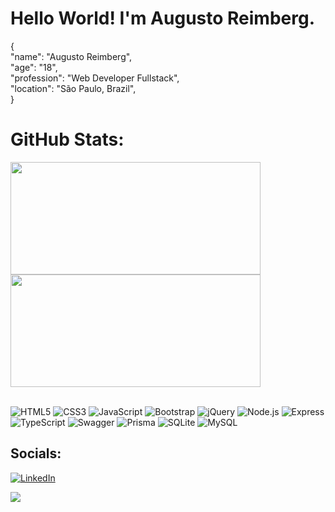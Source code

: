 # Hello World! I'm Augusto Reimberg.
{<br>  "name": "Augusto Reimberg",<br>  "age": "18",<br>  "profession": "Web Developer Fullstack",<br>  "location": "São Paulo, Brazil",<br>}

# GitHub Stats:
<div>
  <img height="180em" width="400em" src="https://github-readme-stats.vercel.app/api?username=augustoreimberg&show_icons=true&theme=midnight-purple&include_all_commits=true&count_private=true"/>
  <img height="180em" width="400em" src="https://github-readme-stats.vercel.app/api/top-langs/?username=augustoreimberg&layout=compact&langs_count=7&theme=midnight-purple"/>
</div>

<br>

![HTML5](https://img.shields.io/badge/HTML5-E34F26?style=for-the-badge&logo=html5&logoColor=white)
![CSS3](https://img.shields.io/badge/CSS3-1572B6?style=for-the-badge&logo=css3&logoColor=white)
![JavaScript](https://img.shields.io/badge/JavaScript-F7DF1E?style=for-the-badge&logo=javascript&logoColor=black)
![Bootstrap](https://img.shields.io/badge/Bootstrap-7952B3?style=for-the-badge&logo=bootstrap&logoColor=white)
![jQuery](https://img.shields.io/badge/jQuery-0769AD?style=for-the-badge&logo=jquery&logoColor=white)
![Node.js](https://img.shields.io/badge/Node.js-339933?style=for-the-badge&logo=nodedotjs&logoColor=white)
![Express](https://img.shields.io/badge/Express-000000?style=for-the-badge&logo=express&logoColor=white)
![TypeScript](https://img.shields.io/badge/TypeScript-3178C6?style=for-the-badge&logo=typescript&logoColor=white)
![Swagger](https://img.shields.io/badge/Swagger-85EA2D?style=for-the-badge&logo=swagger&logoColor=black)
![Prisma](https://img.shields.io/badge/Prisma-2D3748?style=for-the-badge&logo=prisma&logoColor=white)
![SQLite](https://img.shields.io/badge/SQLite-003B57?style=for-the-badge&logo=sqlite&logoColor=white)
![MySQL](https://img.shields.io/badge/MySQL-4479A1?style=for-the-badge&logo=mysql&logoColor=white)


## Socials:
[![LinkedIn](https://img.shields.io/badge/LinkedIn-%230077B5.svg?logo=linkedin&logoColor=white)](https://linkedin.com/in/augusto-reimberg-79008426a) 


[![](https://visitcount.itsvg.in/api?id=augustoreimberg&icon=2&color=0)](https://visitcount.itsvg.in)
